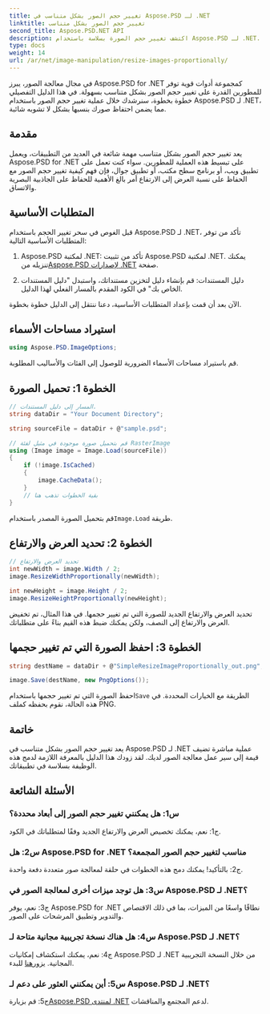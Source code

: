 ```yaml
---
title: تغيير حجم الصور بشكل متناسب في Aspose.PSD لـ .NET
linktitle: تغيير حجم الصور بشكل متناسب
second_title: Aspose.PSD.NET API
description: اكتشف تغيير حجم الصورة بسلاسة باستخدام Aspose.PSD لـ .NET. قم بتنزيل المكتبة، واتبع برنامجنا التعليمي، وعزز قدرات معالجة الصور لديك.
type: docs
weight: 14
url: /ar/net/image-manipulation/resize-images-proportionally/
---
```

في مجال معالجة الصور، يبرز Aspose.PSD for .NET كمجموعة أدوات قوية توفر للمطورين القدرة على تغيير حجم الصور بشكل متناسب بسهولة. في هذا الدليل التفصيلي خطوة بخطوة، سنرشدك خلال عملية تغيير حجم الصور باستخدام Aspose.PSD لـ .NET، مما يضمن احتفاظ صورك بنسبها بشكل لا تشوبه شائبة.

## مقدمة

يعد تغيير حجم الصور بشكل متناسب مهمة شائعة في العديد من التطبيقات، ويعمل Aspose.PSD for .NET على تبسيط هذه العملية للمطورين. سواء كنت تعمل على تطبيق ويب، أو برنامج سطح مكتب، أو تطبيق جوال، فإن فهم كيفية تغيير حجم الصور مع الحفاظ على نسبة العرض إلى الارتفاع أمر بالغ الأهمية للحفاظ على الجاذبية البصرية والاتساق.

## المتطلبات الأساسية

قبل الغوص في سحر تغيير الحجم باستخدام Aspose.PSD لـ .NET، تأكد من توفر المتطلبات الأساسية التالية:

1.  Aspose.PSD لمكتبة .NET: تأكد من تثبيت Aspose.PSD لمكتبة .NET. يمكنك تنزيله من[Aspose.PSD لإصدارات .NET](https://releases.aspose.com/psd/net/) صفحة.

2. دليل المستندات: قم بإنشاء دليل لتخزين مستنداتك، واستبدل "دليل المستندات الخاص بك" في الكود المقدم بالمسار الفعلي لهذا الدليل.

الآن بعد أن قمت بإعداد المتطلبات الأساسية، دعنا ننتقل إلى الدليل خطوة بخطوة.

## استيراد مساحات الأسماء

```csharp
using Aspose.PSD.ImageOptions;
```

قم باستيراد مساحات الأسماء الضرورية للوصول إلى الفئات والأساليب المطلوبة.

## الخطوة 1: تحميل الصورة

```csharp
// المسار إلى دليل المستندات.
string dataDir = "Your Document Directory";

string sourceFile = dataDir + @"sample.psd";

// قم بتحميل صورة موجودة في مثيل لفئة RasterImage
using (Image image = Image.Load(sourceFile))
{
	if (!image.IsCached)
	{
		image.CacheData();
	}
	// بقية الخطوات تذهب هنا
}
```

 قم بتحميل الصورة المصدر باستخدام`Image.Load` طريقة.

## الخطوة 2: تحديد العرض والارتفاع

```csharp
// تحديد العرض والارتفاع
int newWidth = image.Width / 2;
image.ResizeWidthProportionally(newWidth);

int newHeight = image.Height / 2;
image.ResizeHeightProportionally(newHeight);
```

تحديد العرض والارتفاع الجديد للصورة التي تم تغيير حجمها. في هذا المثال، تم تخفيض العرض والارتفاع إلى النصف، ولكن يمكنك ضبط هذه القيم بناءً على متطلباتك.

## الخطوة 3: احفظ الصورة التي تم تغيير حجمها

```csharp
string destName = dataDir + @"SimpleResizeImageProportionally_out.png";

image.Save(destName, new PngOptions());
```

 احفظ الصورة التي تم تغيير حجمها باستخدام`Save` الطريقة مع الخيارات المحددة. في هذه الحالة، نقوم بحفظه كملف PNG.

## خاتمة

يعد تغيير حجم الصور بشكل متناسب في Aspose.PSD لـ .NET عملية مباشرة تضيف قيمة إلى سير عمل معالجة الصور لديك. لقد زودك هذا الدليل بالمعرفة اللازمة لدمج هذه الوظيفة بسلاسة في تطبيقاتك.

## الأسئلة الشائعة

### س1: هل يمكنني تغيير حجم الصور إلى أبعاد محددة؟

ج1: نعم، يمكنك تخصيص العرض والارتفاع الجديد وفقًا لمتطلباتك في الكود.

### س2: هل Aspose.PSD for .NET مناسب لتغيير حجم الصور المجمعة؟

ج2: بالتأكيد! يمكنك دمج هذه الخطوات في حلقة لمعالجة صور متعددة دفعة واحدة.

### س3: هل توجد ميزات أخرى لمعالجة الصور في Aspose.PSD لـ .NET؟

ج3: نعم، يوفر Aspose.PSD for .NET نطاقًا واسعًا من الميزات، بما في ذلك الاقتصاص والتدوير وتطبيق المرشحات على الصور.

### س4: هل هناك نسخة تجريبية مجانية متاحة لـ Aspose.PSD لـ .NET؟

 ج4: نعم، يمكنك استكشاف إمكانيات Aspose.PSD لـ .NET من خلال النسخة التجريبية المجانية. يزور[هنا](https://releases.aspose.com/) للبدء.

### س5: أين يمكنني العثور على دعم لـ Aspose.PSD لـ .NET؟

 ج5: قم بزيارة[Aspose.PSD لمنتدى .NET](https://forum.aspose.com/c/psd/34) لدعم المجتمع والمناقشات.